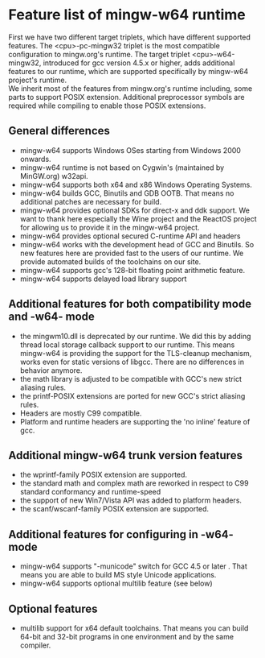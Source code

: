 # Feature list of mingw-w64 runtime

First we have two different target triplets, which have different
supported features. The &lt;cpu&gt;-pc-mingw32 triplet is the most
compatible configuration to mingw.org's runtime. The target triplet
&lt;cpu&gt;-w64-mingw32, introduced for gcc version 4.5.x or higher,
adds additional features to our runtime, which are supported
specifically by mingw-w64 project's runtime.  
We inherit most of the features from mingw.org's runtime including, some
parts to support POSIX extension. Additional preprocessor symbols are
required while compiling to enable those POSIX extensions.

## General differences

-   mingw-w64 supports Windows OSes starting from Windows 2000 onwards.
-   mingw-w64 runtime is not based on Cygwin's (maintained by MinGW.org)
    w32api.
-   mingw-w64 supports both x64 and x86 Windows Operating Systems.
-   mingw-w64 builds GCC, Binutils and GDB OOTB. That means no
    additional patches are necessary for build.
-   mingw-w64 provides optional SDKs for direct-x and ddk support. We
    want to thank here especially the Wine project and the ReactOS
    project for allowing us to provide it in the mingw-w64 project.
-   mingw-w64 provides optional secured C-runtime API and headers
-   mingw-w64 works with the development head of GCC and Binutils. So
    new features here are provided fast to the users of our runtime. We
    provide automated builds of the toolchains on our site.
-   mingw-w64 supports gcc's 128-bit floating point arithmetic feature.
-   mingw-w64 supports delayed load library support

## Additional features for both compatibility mode and -w64- mode

-   the mingwm10.dll is deprecated by our runtime. We did this by adding
    thread local storage callback support to our runtime. This means
    mingw-w64 is providing the support for the TLS-cleanup mechanism,
    works even for static versions of libgcc. There are no differences
    in behavior anymore.
-   the math library is adjusted to be compatible with GCC's new strict
    aliasing rules.
-   the printf-POSIX extensions are ported for new GCC's strict aliasing
    rules.
-   Headers are mostly C99 compatible.
-   Platform and runtime headers are supporting the 'no inline' feature
    of gcc.

## Additional mingw-w64 trunk version features

-   the wprintf-family POSIX extension are supported.
-   the standard math and complex math are reworked in respect to C99
    standard conformancy and runtime-speed
-   the support of new Win7/Vista API was added to platform headers.
-   the scanf/wscanf-family POSIX extension are supported.

## Additional features for configuring in -w64- mode

-   mingw-w64 supports "-municode" switch for GCC 4.5 or later . That
    means you are able to build MS style Unicode applications.
-   mingw-w64 supports optional multilib feature (see below)

## Optional features

-   multilib support for x64 default toolchains. That means you can
    build 64-bit and 32-bit programs in one environment and by the same
    compiler.